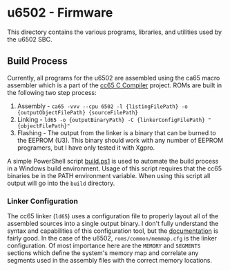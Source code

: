 # u6502 - Firmware

This directory contains the various programs, libraries, and utilities used by the u6502 SBC. 

## Build Process
Currently, all programs for the u6502 are assembled using the ca65 macro assembler which is a part of the [cc65 C Compiler](https://cc65.github.io/) project. ROMs are built in the following two step process:

1. Assembly - `ca65 -vvv --cpu 6502 -l {listingFilePath} -o {outputObjectFilePath} {sourceFilePath}`
2. Linking - `ld65 -o {outputBinaryPath} -C {linkerConfigFilePath} "{objectFilePath}"`
3. Flashing - The output from the linker is a binary that can be burned to the EEPROM (U3). This binary should work with any number of EEPROM programers, but I have only tested it with Xgpro.

A simple PowerShell script [build.ps1](build.ps1) is used to automate the build process in a Windows build environment. Usage of this script requires that the cc65 binaries be in the PATH environment variable. When using this script all output will go into the `build` directory.

### Linker Configuration
The cc65 linker (`ld65`) uses a configuration file to properly layout all of the assembled sources into a single output binary. I don't fully understand the syntax and capabilities of this configuration tool, but the [documentation](https://cc65.github.io/doc/ld65.html) is fairly good. In the case of the u6502, `roms/common/memmap.cfg` is the linker configuration. Of most importance here are the `MEMORY` and `SEGMENTS` sections which define the system's memory map and correlate any segments used in the assembly files with the correct memory locations.